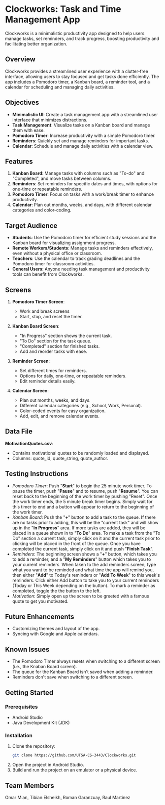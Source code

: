 # Clockworks: Task and Time Management App

Clockworks is a minimalistic productivity app designed to help users manage tasks, set reminders, and track progress, boosting productivity and facilitating better organization.

## Overview

Clockworks provides a streamlined user experience with a clutter-free interface, allowing users to stay focused and get tasks done efficiently. The app includes a Pomodoro timer, a Kanban board, a reminder tool, and a calendar for scheduling and managing daily activities.

## Objectives

- **Minimalistic UI**: Create a task management app with a streamlined user interface that minimizes distractions.
- **Task Management**: Visualize tasks on a Kanban board and manage them with ease.
- **Pomodoro Timer**: Increase productivity with a simple Pomodoro timer.
- **Reminders**: Quickly set and manage reminders for important tasks.
- **Calendar**: Schedule and manage daily activities with a calendar view.

## Features

1. **Kanban Board**: Manage tasks with columns such as "To-do" and "Completed", and move tasks between columns.
2. **Reminders**: Set reminders for specific dates and times, with options for one-time or repeatable reminders.
3. **Pomodoro Timer**: Focus on tasks with a work/break timer to enhance productivity.
4. **Calendar**: Plan out months, weeks, and days, with different calendar categories and color-coding.

## Target Audience

- **Students**: Use the Pomodoro timer for efficient study sessions and the Kanban board for visualizing assignment progress.
- **Remote Workers/Students**: Manage tasks and reminders effectively, even without a physical office or classroom.
- **Teachers**: Use the calendar to track grading deadlines and the Pomodoro timer for classroom activities.
- **General Users**: Anyone needing task management and productivity tools can benefit from Clockworks.

## Screens

1. **Pomodoro Timer Screen**:
   - Work and break screens
   - Start, stop, and reset the timer.
   

2. **Kanban Board Screen**:
   - "In Progress" section shows the current task.
   - "To Do" section for the task queue.
   - "Completed" section for finished tasks.
   - Add and reorder tasks with ease.

3. **Reminder Screen**:
   - Set different times for reminders.
   - Options for daily, one-time, or repeatable reminders.
   - Edit reminder details easily.

4. **Calendar Screen**:
   - Plan out months, weeks, and days.
   - Different calendar categories (e.g., School, Work, Personal).
   - Color-coded events for easy organization.
   - Add, edit, and remove calendar events.

## Data File

**MotivationQuotes.csv**:
- Contains motivational quotes to be randomly loaded and displayed.
- Columns: quote_id, quote_string, quote_author.

## Testing Instructions
- _Pomodoro Timer_: Push "**Start**" to begin the 25 minute work timer. To pause the timer, push "**Pause**" and to resume, push "**Resume**". You can reset back to the beginning of the work timer by pushing "Reset". Once the work timer ends, the 5 minute break timer begins. Simply wait for this timer to end and a button will appear to return to the beginning of the work timer.
- _Kanban Board_: Push the "**+**" button to add a task to the queue. If there are no tasks prior to adding, this will be the "current task" and will show up in the "**In Progress**" area. If more tasks are added, they will be placed in a queue shown in to "**To Do**" area. To make a task from the "To Do" section a current task, simply click on it and the current task prior to clicking will be placed in the front of the queue. Once you have completed the current task, simply click on it and push "**Finish Task**".
- _Reminders_: The beginning screen shows a "**+**" button, which takes you to add a reminder, and a "**My Reminders**" button which takes you to your current reminders. When taken to the add reminders screen, type what you want to be reminded and what time the app will remind you, then either "**Add**" to Today's reminders or "**Add To Week**" to this week's reminders. Click either Add button to take you to your current reminders (Today or This Week depending on the button). To mark a reminder as completed, toggle the the button to the left.
- _Motivation_: Simply open up the screen to be greeted with a famous quote to get you motivated. 

## Future Enhancements

- Customizing themes and layout of the app.
- Syncing with Google and Apple calendars.

## Known Issues
- The Pomodoro Timer always resets when switching to a different screen (i.e., the Knaban Board screen).
- The queue for the Kanban Board isn't saved when adding a reminder.
- Reminders don't save when switching to a different screen.

## Getting Started

### Prerequisites

- Android Studio
- Java Development Kit (JDK)

### Installation

1. Clone the repository:
   ```sh
   git clone https://github.com/UTSA-CS-3443/Clockworks.git
   ```
2. Open the project in Android Studio.
3. Build and run the project on an emulator or a physical device.


## Team Members

Omar Mian, 
Tibian Elsheikh, 
Roman Garanzuay, 
Raul Martinez



